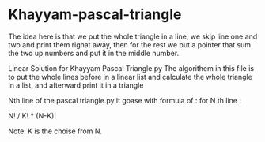 # Khayyam-pascal-triangle
The idea here is that we put the whole triangle in a line,
we skip line one and two  and print them righat away,
then for the rest we put a pointer that sum the two up numbers and put it in the middle number.

Linear Solution for Khayyam Pascal Triangle.py
 The algorithem in this file is to put the whole lines before in a linear list and calculate the whole triangle in a list, and afterward print it in a triangle


 Nth line of the pascal triangle.py
 it goase with formula of :
 for N th line :

N! / K! * (N-K)! 

Note: K is the choise from N.